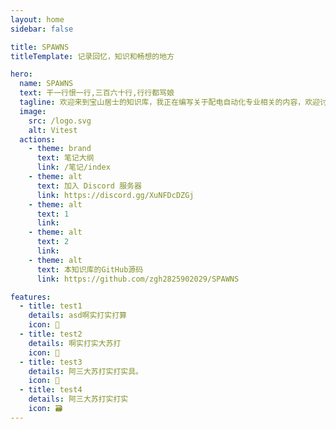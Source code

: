 ```yaml
---
layout: home
sidebar: false

title: SPAWNS
titleTemplate: 记录回忆，知识和畅想的地方

hero:
  name: SPAWNS
  text: 干一行恨一行,三百六十行,行行都骂娘
  tagline: 欢迎来到宝山居士的知识库，我正在编写关于配电自动化专业相关的内容，欢迎讨论交流。
  image:
    src: /logo.svg
    alt: Vitest
  actions:
    - theme: brand
      text: 笔记大纲
      link: /笔记/index
    - theme: alt
      text: 加入 Discord 服务器
      link: https://discord.gg/XuNFDcDZGj
    - theme: alt
      text: 1
      link: 
    - theme: alt
      text: 2
      link: 
    - theme: alt
      text: 本知识库的GitHub源码
      link: https://github.com/zgh2825902029/SPAWNS

features:
  - title: test1
    details: asd啊实打实打算
    icon: 🌈
  - title: test2
    details: 啊实打实大苏打
    icon: 📃
  - title: test3
    details: 阿三大苏打实打实具。
    icon: 🚀
  - title: test4
    details: 阿三大苏打实打实
    icon: 🗃
---
```


<HomePage />
